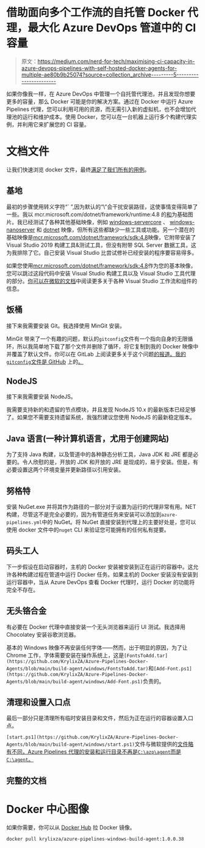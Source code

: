 # 借助面向多个工作流的自托管 Docker 代理，最大化 Azure DevOps 管道中的 CI 容量

> 原文：<https://medium.com/nerd-for-tech/maximising-ci-capacity-in-azure-devops-pipelines-with-self-hosted-docker-agents-for-multiple-ae80b9b25074?source=collection_archive---------5----------------------->

如果你像我一样，在 Azure DevOps 中管理一个自托管代理池，并且发现你想要更多的容量，那么 Docker 可能是你的解决方案。通过在 Docker 中运行 Azure Pipelines 代理，您可以利用可用的资源，而无需引入新的虚拟机，也不会增加代理池的运行和维护成本。使用 Docker，您可以在一台机器上运行多个构建代理实例，并利用它来扩展您的 CI 容量。

# 文档文件

让我们快速浏览 docker 文件，最终[满足了我们所有的用例](https://github.com/KrylixZA/Azure-Pipelines-Docker-Agents/blob/main/build-agent/windows/Dockerfile)。

## 基地

最初的步骤使用转义字符“` ”,因为默认的“\”会干扰安装路径，这使事情变得简单了一些。我以 mcr.microsoft.com/dotnet/framework/runtime:4.8 的[和](https://hub.docker.com/_/microsoft-dotnet-framework-runtime)为基础图片。我已经测试了各种其他基础映像，例如 [windows-servercore](https://hub.docker.com/_/microsoft-windows-servercore) 、 [windows-nanoserver](https://hub.docker.com/_/microsoft-windows-nanoserver) 和 [dotnet](https://hub.docker.com/_/microsoft-dotnet) 映像，但所有这些都缺少一些工具或功能。另一个潜在的基础映像是[mcr.microsoft.com/dotnet/framework/sdk:4.8](https://hub.docker.com/_/microsoft-dotnet-framework-sdk/)映像，它附带安装了 Visual Studio 2019 构建工具&测试工具，但没有附带 SQL Server 数据工具，这为我排除了它。自己安装 Visual Studio 比尝试修补已经安装的程序要容易得多。

如果您使用[mcr.microsoft.com/dotnet/framework/sdk:4.8](https://hub.docker.com/_/microsoft-dotnet-framework-sdk/)作为您的基本映像，您可以跳过这段代码中安装 Visual Studio 构建工具以及 Visual Studio 工具代理的部分。[你可以在微软的文档](https://docs.microsoft.com/en-us/visualstudio/install/workload-component-id-vs-build-tools?view=vs-2019)中阅读更多关于各种 Visual Studio 工作流和组件的信息。

## 饭桶

接下来我需要安装 Git。我选择使用 MinGit 安装。

MinGit 带来了一个有趣的问题，默认的`gitconfig`文件有一个指向自身的无限循环，所以我简单地下载了那个文件并删除了循环，将它复制到我的 Docker 映像中并覆盖了默认文件。你可以在 GitLab 上阅读更多关于这个问题[的报道。我的`gitconfig`文件是 GitHub](https://gitlab.com/gitlab-org/gitlab/-/issues/239013#note_400463268) 上的[。](https://github.com/KrylixZA/Azure-Pipelines-Docker-Agents/blob/main/build-agent/windows/gitconfig)

## NodeJS

接下来我需要安装 NodeJS。

我需要支持新的和遗留的节点模块，并且发现 NodeJS 10.x 的最新版本已经足够了。如果您不需要支持遗留系统，我强烈建议您使用 NodeJS 的最新稳定版本。

## Java 语言(一种计算机语言，尤用于创建网站)

为了支持 Java 构建，以及管道中的各种静态分析工具，Java JDK 和 JRE 都是必要的。令人欣慰的是，开放的 JDK 和开放的 JRE 是现成的，易于安装。但是，有必要设置这两个环境变量并更新路径以引用安装。

## 努格特

安装 NuGet.exe 并将其作为路径的一部分对于设置为运行的代理非常有用。NET 构建，尽管这不是完全必要的，因为有管道任务来安装可以添加到`azure-pipelines.yml`中的 NuGet。将 NuGet 直接安装到代理上的主要好处是，您可以使用 docker 文件中的`nuget` CLI 来验证您可能拥有的任何私有提要。

## 码头工人

下一步假设在启动容器时，主机的 Docker 安装被安装到正在运行的容器中。这允许各种构建过程在管道中运行 Docker 任务。如果主机的 Docker 安装没有安装到运行容器中，当从 Azure DevOps 查看 Docker 代理时，运行 Docker 的功能将完全不存在。

## 无头铬合金

有必要在 Docker 代理中直接安装一个无头浏览器来运行 UI 测试。我选择用 Chocolatey 安装谷歌浏览器。

基本的 Windows 映像不再安装任何字体——然而，出于明显的原因，为了让 Chrome 工作，字体需要安装在操作系统上，这是`[FontsToAdd.tar](https://github.com/KrylixZA/Azure-Pipelines-Docker-Agents/blob/main/build-agent/windows/FontsToAdd.tar)`和`[Add-Font.ps1](https://github.com/KrylixZA/Azure-Pipelines-Docker-Agents/blob/main/build-agent/windows/Add-Font.ps1)`负责的。

## 清理和设置入口点

最后一部分只是清理所有临时安装目录和文件，然后为正在运行的容器设置入口点。

`[start.ps1](https://github.com/KrylixZA/Azure-Pipelines-Docker-Agents/blob/main/build-agent/windows/start.ps1)`文件与微软提供的[文件略有不同，Azure Pipelines 代理的安装和运行目录不再是`C:\azp\agent`而是`C:\agent`。](https://docs.microsoft.com/en-us/azure/devops/pipelines/agents/docker?view=azure-devops#create-and-build-the-dockerfile)

## 完整的文档

# Docker 中心图像

如果你需要，你可以从 [Docker Hub](https://hub.docker.com/r/krylixza/azure-pipelines-windows-build-agent) 拉 Docker 镜像。

```
docker pull krylixza/azure-pipelines-windows-build-agent:1.0.0.38
```